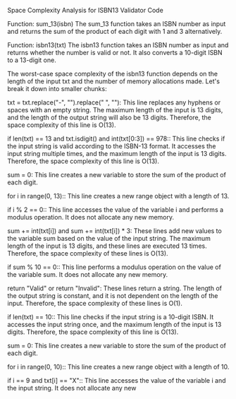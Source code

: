 Space Complexity Analysis for ISBN13 Validator Code

Function: sum_13(isbn)
The sum_13 function takes an ISBN number as input and returns the sum of the product of each digit with 1 and 3 alternatively.

Function: isbn13(txt)
The isbn13 function takes an ISBN number as input and returns whether the number is valid or not. It also converts a 10-digit ISBN to a 13-digit one.

The worst-case space complexity of the isbn13 function depends on the length of the input txt and the number of memory allocations made. Let's break it down into smaller chunks:

txt = txt.replace("-", "").replace(" ", ""): This line replaces any hyphens or spaces with an empty string. The maximum length of the input is 13 digits, and the length of the output string will also be 13 digits. Therefore, the space complexity of this line is O(13).

if len(txt) == 13 and txt.isdigit() and int(txt[0:3]) == 978:: This line checks if the input string is valid according to the ISBN-13 format. It accesses the input string multiple times, and the maximum length of the input is 13 digits. Therefore, the space complexity of this line is O(13).

sum = 0: This line creates a new variable to store the sum of the product of each digit.

for i in range(0, 13):: This line creates a new range object with a length of 13.

if i % 2 == 0:: This line accesses the value of the variable i and performs a modulus operation. It does not allocate any new memory.

sum += int(txt[i]) and sum += int(txt[i]) * 3: These lines add new values to the variable sum based on the value of the input string. The maximum length of the input is 13 digits, and these lines are executed 13 times. Therefore, the space complexity of these lines is O(13).

if sum % 10 == 0:: This line performs a modulus operation on the value of the variable sum. It does not allocate any new memory.

return "Valid" or return "Invalid": These lines return a string. The length of the output string is constant, and it is not dependent on the length of the input. Therefore, the space complexity of these lines is O(1).

if len(txt) == 10:: This line checks if the input string is a 10-digit ISBN. It accesses the input string once, and the maximum length of the input is 13 digits. Therefore, the space complexity of this line is O(13).

sum = 0: This line creates a new variable to store the sum of the product of each digit.

for i in range(0, 10):: This line creates a new range object with a length of 10.

if i == 9 and txt[i] == "X":: This line accesses the value of the variable i and the input string. It does not allocate any new
